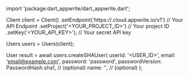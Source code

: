 import 'package:dart_appwrite/dart_appwrite.dart';

Client client = Client()
    .setEndpoint('https://<REGION>.cloud.appwrite.io/v1') // Your API Endpoint
    .setProject('<YOUR_PROJECT_ID>') // Your project ID
    .setKey('<YOUR_API_KEY>'); // Your secret API key

Users users = Users(client);

User result = await users.createSHAUser(
    userId: '<USER_ID>',
    email: 'email@example.com',
    password: 'password',
    passwordVersion: PasswordHash.sha1, // (optional)
    name: '<NAME>', // (optional)
);
